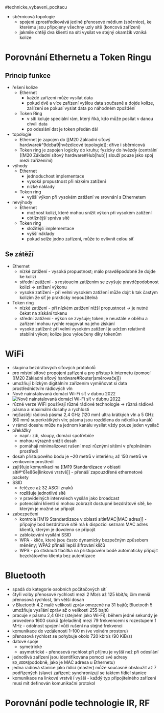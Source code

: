 #technicke_vybaveni_pocitacu 
* sběrnicová topologie
	* spojení zprostředkovává jediné přenosové médium (sběrnice), ke kterému jsou připojeny všechny uzly sítě (koncová zařízení)
	* jakmile chtějí dva klienti na síti vysílat ve stejný okamžik vzniká kolize
# Porovnání Ethernetu a Token Ringu
## Princip funkce
* řešení kolize
	* Ethernet
		* každé zařízení může vysílat data
		* pokud dvě a více zařízení vyšlou data současně a dojde kolize, zařízení se pokusí vyslat data po náhodném zpoždění
	* Token Ring
		* v síti koluje speciální rám, který říká, kdo může posílat v danou chvíli data
		* po odeslání dat je token předán dál
* topologie
	* Ethernet je zapojen do [[M20 Základní síťový hardware#^9dcba9|hvězdicové topologie]]; dříve i sběrnicová
	* Token ring je zapojen logicky do kruhu; fyzicky do hvězdy (centrální [[M20 Základní síťový hardware#Hub|hub]] slouží pouze jako spoj mezi zařízeními)
* výhody
	* Ethernet
		* jednoduchost implementace
		* vysoká propustnost při nízkém zatížení
		* nízké náklady
	* Token ring
		* vyšší výkon při vysokém zatížení ve srovnání s Ethernetem
* nevýhody
	* Ethernet
		* možnost kolizí, které mohou snížit výkon při vysokém zatížení
		* obtížnější správa sítě
	* Token ring
		* složitější implementace
		* vyšší náklady
		* pokud selže jedno zařízení, může to ovlivnit celou síť
## Se zátěží
* Ethernet
	* nízké zatížení - vysoká propustnost; málo pravděpodobné že dojde ke kolizi
	* střední zatížení - s rostoucím zatížením se zvyšuje pravděpodobnost kolizí → snížení výkonu
	* vysoké zatížení - při velmi vysokém zatížení může dojít k tak častým kolizím že síť je prakticky nepoužitelná
* Token ring
	* nízké zatížení - při nízkém zatížení nižší propustnost → je nutné čekat na získání tokenu
	* střední zatížení - výkon se zvyšuje; token je neustále v oběhu a zařízení mohou rychle reagovat na jeho získání
	* vysoké zatížení: při velmi vysokém zatížení je udržen relativně stabilní výkon; kolize jsou vyloučeny díky tokenům
# WiFi
* skupina bezdrátových síťových protokolů
* pro místní síťové propojení zařízení a pro přístup k internetu (pomocí [[M20 Základní síťový hardware#Router|směrovače]])
* umožňují blízkým digitálním zařízením vyměňovat si data prostřednictvím rádiových vln
* Nově nainstalovaná domácí Wi-Fi síť v dubnu 2022 ![Nově nainstalovaná domácí Wi-Fi síť v dubnu 2022](https://upload.wikimedia.org/wikipedia/commons/b/bb/Home_wifi.jpg)
* různé verze WiFi používají různé rádiové technologie → různá rádiová pásma a maximální dosahy a rychlosti
* nejčastěji rádiová pásma 2,4 GHz (120 mm) ultra krátkých vln a 5 GHz (60 mm) superkrátkých vln; pásma jsou rozdělena do několika kanálů
* v rámci dosahu může na jednom kanálu vysílat vždy pouze jeden vysílač
* překážky
	* např.: zdi, sloupy, domácí spotřebiče
	* mohou výrazně snížit dosah
	* pomáhají minimalizovat rušení mezi různými sítěmi v přeplněném prostředí
* dosah přístupového bodu je ~20 metrů v interiéru; až 150 metrů ve venkovním prostředí
* zajišťuje komunikaci na [[M19 Standardizace v oblasti sítí#^61e86e|linkové vrstvě]] - přenáší zapouzdřené ethernetové packety
* SSID
	* řetězec až 32 ASCII znaků
	* rozlišuje jednotlivé sítě
	* v pravidelných intervalech vysílán jako broadcast
	* potenciální klienti si mohou zobrazit dostupné bezdrátové sítě, ke kterým je možné se připojit
* zabezpečení
	* kontrola [[M19 Standardizace v oblasti sítí#MAC|MAC adres]] - přípojný bod bezdrátové sítě má k dispozici seznam MAC adres klientů, kterým je dovoleno se připojit
	* zablokování vysílání SSID
	* WPA - klíče, které jsou často dynamicky bezpečným způsobem měněny; WPA2 přináší lepší šifrování klíčů
	* WPS - po stisknutí tlačítka na přístupovém bodě automaticky připojit bezdrátového klienta bez autentizace
# Bluetooth
* spadá do kategorie osobních počítačových sítí
* čtyři volby přenosové rychlosti mezi 2 Mb/s až 125 kbit/s; čím menší přenosová rychlost, tím větší dosah
* v Bluetooth 4.2 malé velikosti zpráv omezené na 31 bajtů; Bluetooth 5 umožňuje vysílání zpráv až o velikosti 255 bajtů
* pracuje v pásmu 2,4 GHz (stejném jako Wi-Fi); během jedné sekundy je provedeno 1600 skoků (přeladění) mezi 79 frekvencemi s rozestupem 1 MHz - odolnost spojení vůči rušení na stejné frekvenci
* komunikace do vzdálenosti 1–100 m (ve volném prostoru)
* přenosová rychlost se pohybuje okolo 720 kbit/s (90 KiB/s)
* datové spoje
	* symetrické
	* asymetrické - přenosová rychlost při příjmu je vyšší než při odesílání
* jednotlivá zařízení jsou identifikována pomocí své adresy `BD_ADDR`(podobně, jako je MAC adresa u Ethernetu)
* jedna radiová stanice jako řídicí (master) může současně obsloužit až 7 podřízených (slave) zařízení; synchronizují se taktem řídicí stanice
* komunikace na linkové vrstvě i vyšší - každý typ připojitelného zařízení musí mít definován komunikační protokol
# Porovnání podle technologie IR, RF